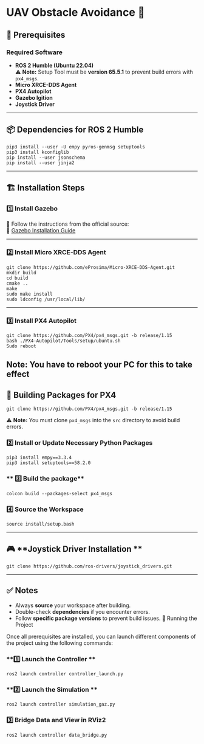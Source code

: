 # UAV Obstacle Avoidance 🚀

## 📌 Prerequisites

### **Required Software**

- **ROS 2 Humble (Ubuntu 22.04)**\
  ⚠ **Note:** Setup Tool must be **version 65.5.1** to prevent build errors with `px4_msgs`.
- **Micro XRCE-DDS Agent**
- **PX4 Autopilot**
- **Gazebo Igition**
- **Joystick Driver**

---
    


## 📦 Dependencies for ROS 2 Humble
    pip3 install --user -U empy pyros-genmsg setuptools
    pip3 install kconfiglib
    pip install --user jsonschema
    pip install --user jinja2

---

## 🏗 Installation Steps

### **1️⃣ Install Gazebo**

📌 Follow the instructions from the official source:\
🔗 [Gazebo Installation Guide](https://gazebosim.org/docs/fortress/install_ubuntu_src/)

---

### **2️⃣ Install Micro XRCE-DDS Agent**
    git clone https://github.com/eProsima/Micro-XRCE-DDS-Agent.git
    mkdir build
    cd build
    cmake ..
    make
    sudo make install 
    sudo ldconfig /usr/local/lib/
---

### **3️⃣ Install PX4 Autopilot**
    git clone https://github.com/PX4/px4_msgs.git -b release/1.15
    bash ./PX4-Autopilot/Tools/setup/ubuntu.sh
    Sudo reboot  

**Note:** You have to reboot your PC for this to take effect
---
## 🚀 Building Packages for PX4
    git clone https://github.com/PX4/px4_msgs.git -b release/1.15
⚠ **Note:** You must clone `px4_msgs` into the `src` directory to avoid build errors.


### **2️⃣ Install or Update Necessary Python Packages**
    pip3 install empy==3.3.4
    pip3 install setuptools==58.2.0 
### ** 3️⃣ Build the package**
    colcon build --packages-select px4_msgs
### **4️⃣ Source the Workspace**
    source install/setup.bash

---
## 🎮 **Joystick Driver Installation **
    git clone https://github.com/ros-drivers/joystick_drivers.git



---
## ✅ Notes

- Always **source** your workspace after building.
- Double-check **dependencies** if you encounter errors.
- Follow **specific package versions** to prevent build issues.
🚀 Running the Project

Once all prerequisites are installed, you can launch different components of the project using the following commands:

### **1️⃣ Launch the Controller **
    ros2 launch controller controller_launch.py 


### **2️⃣ Launch the Simulation **
    ros2 launch controller simulation_gaz.py 

### **3️⃣ Bridge Data and View in RViz2**
    ros2 launch controller data_bridge.py




